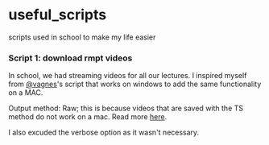 # useful_scripts
scripts used in school to make my life easier

### Script 1: download rmpt videos
In school, we had streaming videos for all our lectures. I inspired myself from [@vagnes](https://github.com/vagnes)'s script that works on windows to add the same functionality on a MAC.

Output method: Raw; this is because videos that are saved with the TS method do not work on a mac. Read more [here](https://www.videolan.org/streaming-features.html).

I also excuded the verbose option as it wasn't necessary.
